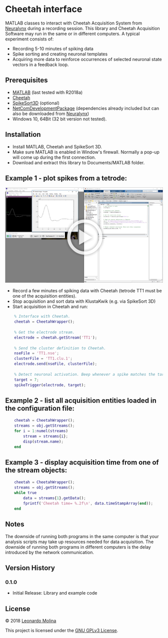 # Cheetah interface
MATLAB classes to interact with Cheetah Acquisition System from [Neuralynx][Neuralynx] during a recording session.
This library and Cheetah Acquisition Software may run in the same or in different computers.
A typical experiment consists of:
* Recording 5-10 minutes of spiking data
* Spike sorting and creating neuronal templates
* Acquiring more data to reinforce occurrences of selected neuronal state vectors in a feedback loop.

## Prerequisites
* [MATLAB][MATLAB] (last tested with R2018a)
* [Cheetah][Cheetah]
* [SpikeSort3D][SpikeSort3D] (optional)
* [NetComDevelopmentPackage][NetComPartial] (dependencies already included but can also be downloaded from [Neuralynx][NetComFull])
* Windows 10, 64Bit (32 bit version not tested).

## Installation
* Install MATLAB, Cheetah and SpikeSort 3D.
* Make sure MATLAB is enabled in Window's firewall. Normally a pop-up will come up during the first connection.
* Download and extract this library to Documents/MATLAB folder.

## Example 1 - plot spikes from a tetrode:
[![Spike stream demo](cheetah-wrapper-demo.png)](https://drive.google.com/file/d/19h34s5LPmWgZJFF17zxef8f8A4bYAu90)
* Record a few minutes of spiking data with Cheetah (tetrode TT1 must be one of the acquisition entities).
* Stop acquisition and sort data with KlustaKwik (e.g. via SpikeSort 3D)
* Start acquisition in Cheetah and run:
```matlab
	% Interface with Cheetah.
	cheetah = CheetahWrapper();

	% Get the electrode stream.
	electrode = cheetah.getStream('TT1');

	% Send the cluster definition to Cheetah.
	nseFile = 'TT1.nse';
	clusterFile = 'TT1.clu.1';
	electrode.send(nseFile, clusterFile);

	% Detect neuronal activation. Beep whenever a spike matches the target.
	target = 7;
	spikeTrigger(electrode, target);
```

## Example 2 - list all acquisition entities loaded in the configuration file:
```matlab
	cheetah = CheetahWrapper();
	streams = obj.getStreams();
	for i = 1:numel(streams)
		stream = streams{i};
		disp(stream.name);
	end
```

## Example 3 - display acquisition time from one of the stream objects:
```matlab
	cheetah = CheetahWrapper();
	streams = obj.getStreams();
	while true
		data = streams{1}.getData();
		fprintf('Cheetah time= %.2f\n', data.timeStampArray(end));
	end
```
## Notes
The downside of running both programs in the same computer is that your analysis scripts may take up resources needed for data acquisition. The downside of running both programs in different computers is the delay introduced by the network communication.

## Version History
### 0.1.0
* Initial Release: Library and example code

## License
© 2018 [Leonardo Molina][Leonardo Molina]

This project is licensed under the [GNU GPLv3 License][LICENSE.md].

[Leonardo Molina]: https://github.com/leomol
[MATLAB]: https://www.mathworks.com/downloads/
[Cheetah]: https://neuralynx.com/
[SpikeSort3D]: https://neuralynx.com/software/spikesort-3d
[NetComPartial]: NetComDevelopmentPackage_v3.1.0
[NetComFull]: https://neuralynx.com/software/category/development
[Neuralynx]: https://neuralynx.com
[LICENSE.md]: LICENSE.md
